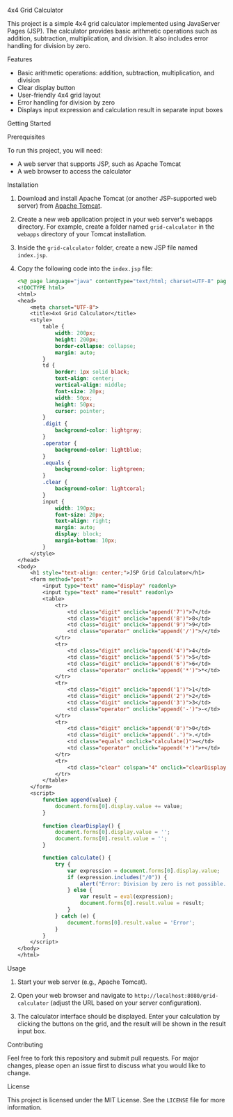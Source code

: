 
 4x4 Grid Calculator

This project is a simple 4x4 grid calculator implemented using JavaServer Pages (JSP). The calculator provides basic arithmetic operations such as addition, subtraction, multiplication, and division. It also includes error handling for division by zero.

 Features

- Basic arithmetic operations: addition, subtraction, multiplication, and division
- Clear display button
- User-friendly 4x4 grid layout
- Error handling for division by zero
- Displays input expression and calculation result in separate input boxes

Getting Started

 Prerequisites

To run this project, you will need:

- A web server that supports JSP, such as Apache Tomcat
- A web browser to access the calculator

 Installation

1. Download and install Apache Tomcat (or another JSP-supported web server) from [Apache Tomcat](https://tomcat.apache.org/download-90.cgi).

2. Create a new web application project in your web server's webapps directory. For example, create a folder named `grid-calculator` in the `webapps` directory of your Tomcat installation.

3. Inside the `grid-calculator` folder, create a new JSP file named `index.jsp`.

4. Copy the following code into the `index.jsp` file:

    ```jsp
    <%@ page language="java" contentType="text/html; charset=UTF-8" pageEncoding="UTF-8"%>
    <!DOCTYPE html>
    <html>
    <head>
        <meta charset="UTF-8">
        <title>4x4 Grid Calculator</title>
        <style>
            table {
                width: 200px;
                height: 200px;
                border-collapse: collapse;
                margin: auto;
            }
            td {
                border: 1px solid black;
                text-align: center;
                vertical-align: middle;
                font-size: 20px;
                width: 50px;
                height: 50px;
                cursor: pointer;
            }
            .digit {
                background-color: lightgray;
            }
            .operator {
                background-color: lightblue;
            }
            .equals {
                background-color: lightgreen;
            }
            .clear {
                background-color: lightcoral;
            }
            input {
                width: 190px;
                font-size: 20px;
                text-align: right;
                margin: auto;
                display: block;
                margin-bottom: 10px;
            }
        </style>
    </head>
    <body>
        <h1 style="text-align: center;">JSP Grid Calculator</h1>
        <form method="post">
            <input type="text" name="display" readonly>
            <input type="text" name="result" readonly>
            <table>
                <tr>
                    <td class="digit" onclick="append('7')">7</td>
                    <td class="digit" onclick="append('8')">8</td>
                    <td class="digit" onclick="append('9')">9</td>
                    <td class="operator" onclick="append('/')">/</td>
                </tr>
                <tr>
                    <td class="digit" onclick="append('4')">4</td>
                    <td class="digit" onclick="append('5')">5</td>
                    <td class="digit" onclick="append('6')">6</td>
                    <td class="operator" onclick="append('*')">*</td>
                </tr>
                <tr>
                    <td class="digit" onclick="append('1')">1</td>
                    <td class="digit" onclick="append('2')">2</td>
                    <td class="digit" onclick="append('3')">3</td>
                    <td class="operator" onclick="append('-')">-</td>
                </tr>
                <tr>
                    <td class="digit" onclick="append('0')">0</td>
                    <td class="digit" onclick="append('.')">.</td>
                    <td class="equals" onclick="calculate()">=</td>
                    <td class="operator" onclick="append('+')">+</td>
                </tr>
                <tr>
                    <td class="clear" colspan="4" onclick="clearDisplay()">C</td>
                </tr>
            </table>
        </form>
        <script>
            function append(value) {
                document.forms[0].display.value += value;
            }
            
            function clearDisplay() {
                document.forms[0].display.value = '';
                document.forms[0].result.value = '';
            }

            function calculate() {
                try {
                    var expression = document.forms[0].display.value;
                    if (expression.includes("/0")) {
                        alert("Error: Division by zero is not possible.");
                    } else {
                        var result = eval(expression);
                        document.forms[0].result.value = result;
                    }
                } catch (e) {
                    document.forms[0].result.value = 'Error';
                }
            }
        </script>
    </body>
    </html>
    ```

 Usage

1. Start your web server (e.g., Apache Tomcat).

2. Open your web browser and navigate to `http://localhost:8080/grid-calculator` (adjust the URL based on your server configuration).

3. The calculator interface should be displayed. Enter your calculation by clicking the buttons on the grid, and the result will be shown in the result input box.

Contributing

Feel free to fork this repository and submit pull requests. For major changes, please open an issue first to discuss what you would like to change.

License

This project is licensed under the MIT License. See the `LICENSE` file for more information.
